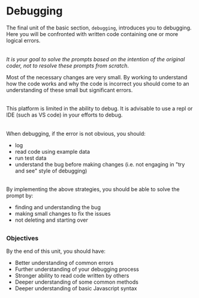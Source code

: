 # Debugging

The final unit of the basic section, `debugging`, introduces you to debugging. Here you will be confronted with written code containing one or more logical errors. 
######
*It is your goal to solve the prompts based on the intention of the original coder, not to resolve these prompts from scratch*.  
 
Most of the necessary changes are very small. By working to understand how the code works and why the code is incorrect you should come to an understanding of these small but significant errors.
######
This platform is limited in the ability to debug. It is advisable to use a repl or IDE (such as VS code) in your efforts to debug. 
######
When debugging, if the error is not obvious, you should:
- log
- read code using example data
- run test data
- understand the bug before making changes (i.e. not engaging in "try and see" style of debugging)
######
By implementing the above strategies, you should be able to solve the prompt by:
- finding and understanding the bug
- making small changes to fix the issues
- not deleting and starting over

##

### Objectives
By the end of this unit, you should have:
- Better understanding of common errors
- Further understanding of your debugging process
- Stronger ability to read code written by others
- Deeper understanding of some common methods
- Deeper understanding of basic Javascript syntax

